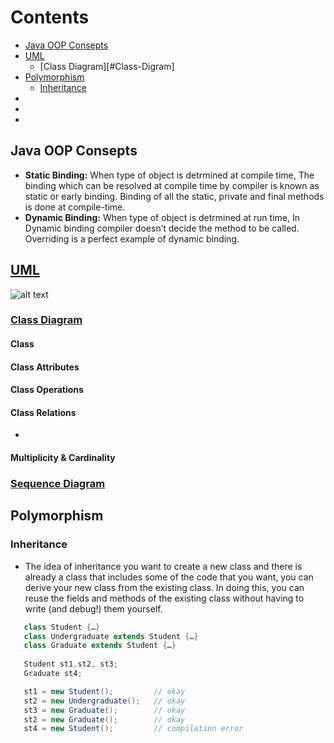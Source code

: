 # Contents
- [Java OOP Consepts](#Java-OOP-Consepts) 
- [UML](#UML) 
  * [Class Diagram][#Class-Digram]
- [Polymorphism](#Polymorphism)
   * [Inheritance](#Inheritance)
- []()
- []()
- []()

## Java OOP Consepts
- **Static Binding:** When type of object is detrmined at compile time, The binding which can be resolved at compile time by compiler is known as static or early binding. Binding of all the static, private and final methods is done at compile-time.
- **Dynamic Binding:** When type of object is detrmined at run time, In Dynamic binding compiler doesn’t decide the method to be called. Overriding is a perfect example of dynamic binding.

## [UML](https://creately.com/blog/diagrams/uml-diagram-types-examples/)
![alt text](https://github.com/basmaashouur/MIU-Courses-Summary/blob/main/UML-Diagram-types.png)

### [Class Diagram](https://www.visual-paradigm.com/guide/uml-unified-modeling-language/uml-class-diagram-tutorial/)
#### Class
#### Class Attributes
#### Class Operations
#### Class Relations
 - 
#### Multiplicity & Cardinality
### [Sequence Diagram](https://www.visual-paradigm.com/guide/uml-unified-modeling-language/what-is-sequence-diagram/)

## Polymorphism
### Inheritance
- The idea of inheritance you want to create a new class and there is already a class that includes some of the code that you want, you can derive your new class from the existing class. In doing this, you can reuse the fields and methods of the existing class without having to write (and debug!) them yourself.


```java
   class Student {…}
   class Undergraduate extends Student {…}
   class Graduate extends Student {…}
   
   Student st1,st2, st3;
   Graduate st4;

   st1 = new Student();         // okay
   st2 = new Undergraduate();   // okay
   st3 = new Graduate();        // okay
   st2 = new Graduate();        // okay
   st4 = new Student();         // compilation error

````
